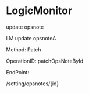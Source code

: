 #     LogicMonitor


update opsnote

LM update opsnoteA

Method: Patch

OperationID: patchOpsNoteById

EndPoint:

/setting/opsnotes/{id}
